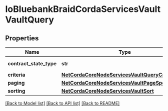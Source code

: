 # IoBluebankBraidCordaServicesVaultVaultQuery

## Properties
Name | Type | Description | Notes
------------ | ------------- | ------------- | -------------
**contract_state_type** | **str** | Java class name | 
**criteria** | [**NetCordaCoreNodeServicesVaultQueryCriteria**](NetCordaCoreNodeServicesVaultQueryCriteria.md) |  | [optional] 
**paging** | [**NetCordaCoreNodeServicesVaultPageSpecification**](NetCordaCoreNodeServicesVaultPageSpecification.md) |  | [optional] 
**sorting** | [**NetCordaCoreNodeServicesVaultSort**](NetCordaCoreNodeServicesVaultSort.md) |  | [optional] 

[[Back to Model list]](../README.md#documentation-for-models) [[Back to API list]](../README.md#documentation-for-api-endpoints) [[Back to README]](../README.md)


